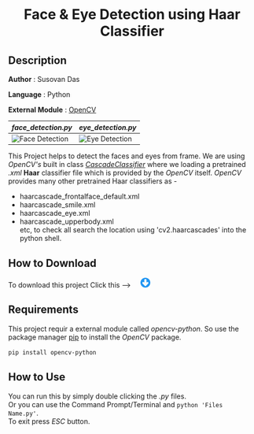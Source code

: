 #
**<H1 align = "center">Face & Eye Detection using Haar Classifier</H1>**

## Description

**Author** : Susovan Das

**Language** : Python  

**External Module** : [OpenCV][opencv]

|_face_detection.py_|_eye_detection.py_|
|---|---|
|![Face Detection][fdGif]|![Eye Detection][edGif]|

This Project helps to detect the faces and eyes from frame. We are using _OpenCV's_ built in class [_CascadeClassifier_][cascadeclassifier] where we loading a pretrained _.xml_ **Haar** classifier file which is provided by the _OpenCV_ itself. _OpenCV_ provides many other pretrained Haar classifiers as -  
* haarcascade_frontalface_default.xml
* haarcascade_smile.xml
* haarcascade_eye.xml
* haarcascade_upperbody.xml  
etc, to check all search the location using 'cv2.haarcascades' into the python shell.

## How to Download

To download this project Click this --> &nbsp; &nbsp; [<img src="https://github.com/DasBabuGH/OpenCV-Projects/blob/master/Assets/.download_icon.png" width="20" height="20"/>][DownGit]

## Requirements

This project requir a external module called _opencv-python_. So use the package manager [pip](https://pypi.org/project/pip/) to install the _OpenCV_ package. 

```bash
pip install opencv-python
```

## How to Use

You can run this by simply double clicking the _.py_ files.  
Or you can use the Command Prompt/Terminal and `python 'Files Name.py'`.  
To exit press _ESC_ button.

<!--Inner Links-->
[opencv]: https://opencv.org/

[cascadeclassifier]: https://docs.opencv.org/3.4/db/d28/tutorial_cascade_classifier.html

[fdGif]: https://github.com/DasBabuGH/OpenCV-Projects/blob/master/Assets/face_detection.gif

[edGif]: https://github.com/DasBabuGH/OpenCV-Projects/blob/master/Assets/eye_detection.gif

[DownGit]: https://minhaskamal.github.io/DownGit/#/home?url=https://github.com/DasBabuGH/OpenCV-Projects/tree/master/Face_Detection
